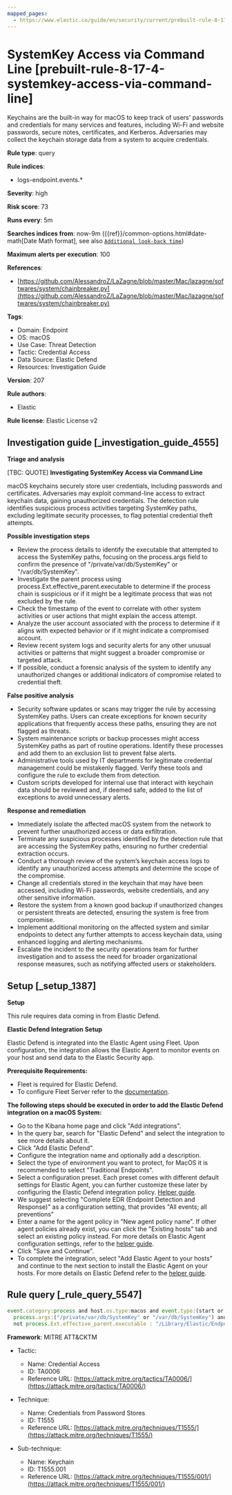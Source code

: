 ```yaml
---
mapped_pages:
  - https://www.elastic.co/guide/en/security/current/prebuilt-rule-8-17-4-systemkey-access-via-command-line.html
---
```


# SystemKey Access via Command Line [prebuilt-rule-8-17-4-systemkey-access-via-command-line]

Keychains are the built-in way for macOS to keep track of users' passwords and credentials for many services and features, including Wi-Fi and website passwords, secure notes, certificates, and Kerberos. Adversaries may collect the keychain storage data from a system to acquire credentials.

**Rule type**: query

**Rule indices**:

* logs-endpoint.events.*

**Severity**: high

**Risk score**: 73

**Runs every**: 5m

**Searches indices from**: now-9m ({{ref}}/common-options.html#date-math[Date Math format], see also [`Additional look-back time`](docs-content://solutions/security/detect-and-alert/create-detection-rule.md#rule-schedule))

**Maximum alerts per execution**: 100

**References**:

* [https://github.com/AlessandroZ/LaZagne/blob/master/Mac/lazagne/softwares/system/chainbreaker.py](https://github.com/AlessandroZ/LaZagne/blob/master/Mac/lazagne/softwares/system/chainbreaker.py)

**Tags**:

* Domain: Endpoint
* OS: macOS
* Use Case: Threat Detection
* Tactic: Credential Access
* Data Source: Elastic Defend
* Resources: Investigation Guide

**Version**: 207

**Rule authors**:

* Elastic

**Rule license**: Elastic License v2

## Investigation guide [_investigation_guide_4555]

**Triage and analysis**

[TBC: QUOTE]
**Investigating SystemKey Access via Command Line**

macOS keychains securely store user credentials, including passwords and certificates. Adversaries may exploit command-line access to extract keychain data, gaining unauthorized credentials. The detection rule identifies suspicious process activities targeting SystemKey paths, excluding legitimate security processes, to flag potential credential theft attempts.

**Possible investigation steps**

* Review the process details to identify the executable that attempted to access the SystemKey paths, focusing on the process.args field to confirm the presence of "/private/var/db/SystemKey" or "/var/db/SystemKey".
* Investigate the parent process using process.Ext.effective_parent.executable to determine if the process chain is suspicious or if it might be a legitimate process that was not excluded by the rule.
* Check the timestamp of the event to correlate with other system activities or user actions that might explain the access attempt.
* Analyze the user account associated with the process to determine if it aligns with expected behavior or if it might indicate a compromised account.
* Review recent system logs and security alerts for any other unusual activities or patterns that might suggest a broader compromise or targeted attack.
* If possible, conduct a forensic analysis of the system to identify any unauthorized changes or additional indicators of compromise related to credential theft.

**False positive analysis**

* Security software updates or scans may trigger the rule by accessing SystemKey paths. Users can create exceptions for known security applications that frequently access these paths, ensuring they are not flagged as threats.
* System maintenance scripts or backup processes might access SystemKey paths as part of routine operations. Identify these processes and add them to an exclusion list to prevent false alerts.
* Administrative tools used by IT departments for legitimate credential management could be mistakenly flagged. Verify these tools and configure the rule to exclude them from detection.
* Custom scripts developed for internal use that interact with keychain data should be reviewed and, if deemed safe, added to the list of exceptions to avoid unnecessary alerts.

**Response and remediation**

* Immediately isolate the affected macOS system from the network to prevent further unauthorized access or data exfiltration.
* Terminate any suspicious processes identified by the detection rule that are accessing the SystemKey paths, ensuring no further credential extraction occurs.
* Conduct a thorough review of the system’s keychain access logs to identify any unauthorized access attempts and determine the scope of the compromise.
* Change all credentials stored in the keychain that may have been accessed, including Wi-Fi passwords, website credentials, and any other sensitive information.
* Restore the system from a known good backup if unauthorized changes or persistent threats are detected, ensuring the system is free from compromise.
* Implement additional monitoring on the affected system and similar endpoints to detect any further attempts to access keychain data, using enhanced logging and alerting mechanisms.
* Escalate the incident to the security operations team for further investigation and to assess the need for broader organizational response measures, such as notifying affected users or stakeholders.


## Setup [_setup_1387]

**Setup**

This rule requires data coming in from Elastic Defend.

**Elastic Defend Integration Setup**

Elastic Defend is integrated into the Elastic Agent using Fleet. Upon configuration, the integration allows the Elastic Agent to monitor events on your host and send data to the Elastic Security app.

**Prerequisite Requirements:**

* Fleet is required for Elastic Defend.
* To configure Fleet Server refer to the [documentation](docs-content://reference/ingestion-tools/fleet/fleet-server.md).

**The following steps should be executed in order to add the Elastic Defend integration on a macOS System:**

* Go to the Kibana home page and click "Add integrations".
* In the query bar, search for "Elastic Defend" and select the integration to see more details about it.
* Click "Add Elastic Defend".
* Configure the integration name and optionally add a description.
* Select the type of environment you want to protect, for MacOS it is recommended to select "Traditional Endpoints".
* Select a configuration preset. Each preset comes with different default settings for Elastic Agent, you can further customize these later by configuring the Elastic Defend integration policy. [Helper guide](docs-content://solutions/security/configure-elastic-defend/configure-an-integration-policy-for-elastic-defend.md).
* We suggest selecting "Complete EDR (Endpoint Detection and Response)" as a configuration setting, that provides "All events; all preventions"
* Enter a name for the agent policy in "New agent policy name". If other agent policies already exist, you can click the "Existing hosts" tab and select an existing policy instead. For more details on Elastic Agent configuration settings, refer to the [helper guide](docs-content://reference/ingestion-tools/fleet/agent-policy.md).
* Click "Save and Continue".
* To complete the integration, select "Add Elastic Agent to your hosts" and continue to the next section to install the Elastic Agent on your hosts. For more details on Elastic Defend refer to the [helper guide](docs-content://solutions/security/configure-elastic-defend/install-elastic-defend.md).


## Rule query [_rule_query_5547]

```js
event.category:process and host.os.type:macos and event.type:(start or process_started) and
  process.args:("/private/var/db/SystemKey" or "/var/db/SystemKey") and
  not process.Ext.effective_parent.executable : "/Library/Elastic/Endpoint/elastic-endpoint.app/Contents/MacOS/elastic-endpoint"
```

**Framework**: MITRE ATT&CKTM

* Tactic:

    * Name: Credential Access
    * ID: TA0006
    * Reference URL: [https://attack.mitre.org/tactics/TA0006/](https://attack.mitre.org/tactics/TA0006/)

* Technique:

    * Name: Credentials from Password Stores
    * ID: T1555
    * Reference URL: [https://attack.mitre.org/techniques/T1555/](https://attack.mitre.org/techniques/T1555/)

* Sub-technique:

    * Name: Keychain
    * ID: T1555.001
    * Reference URL: [https://attack.mitre.org/techniques/T1555/001/](https://attack.mitre.org/techniques/T1555/001/)



